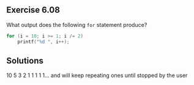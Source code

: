 ## Exercise 6.08

What output does the following `for` statement produce?

```c
for (i = 10; i >= 1; i /= 2)
    printf("%d ", i++);
```

## Solutions

10 5 3 2 1 1 1 1 1... and will keep repeating ones until stopped by the user